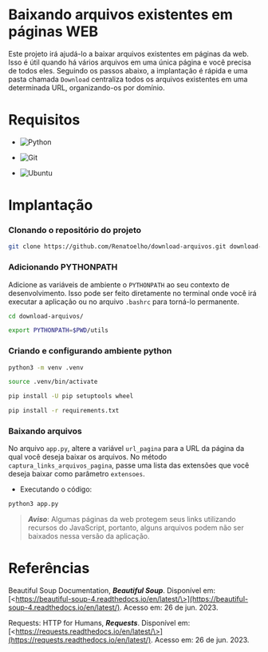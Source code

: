 
# Baixando arquivos existentes em páginas WEB

Este projeto irá ajudá-lo a baixar arquivos existentes em páginas da web. Isso é útil quando há vários arquivos em uma única página e você precisa de todos eles. Seguindo os passos abaixo, a implantação é rápida e uma pasta chamada ```Download``` centraliza todos os arquivos existentes em uma determinada URL, organizando-os por domínio.


# Requisitos

+ ![Python](https://img.shields.io/badge/Python-3.8+-E3E3E3)

+ ![Git](https://img.shields.io/badge/Git-2.25.1+-E3E3E3)

+ ![Ubuntu](https://img.shields.io/badge/Ubuntu-20.04-E3E3E3)


# Implantação

### Clonando o repositório do projeto

```bash
git clone https://github.com/Renatoelho/download-arquivos.git download-arquivos
```

### Adicionando PYTHONPATH

Adicione as variáveis de ambiente o ```PYTHONPATH``` ao seu contexto de desenvolvimento. Isso pode ser feito diretamente no terminal onde você irá executar a aplicação ou no arquivo ```.bashrc``` para torná-lo permanente.


```bash
cd download-arquivos/
```

```bash
export PYTHONPATH=$PWD/utils
```

### Criando e configurando ambiente python

```bash
python3 -m venv .venv
```

```bash
source .venv/bin/activate
```

```bash
pip install -U pip setuptools wheel
```

```bash
pip install -r requirements.txt
```


### Baixando arquivos

No arquivo ```app.py```, altere a variável ```url_pagina``` para a URL da página da qual você deseja baixar os arquivos. No método ```captura_links_arquivos_pagina```, passe uma lista das extensões que você deseja baixar como parâmetro ```extensoes```.

+ Executando o código:

```bash
python3 app.py
```

> ***Aviso***: Algumas páginas da web protegem seus links utilizando recursos do JavaScript, portanto, alguns arquivos podem não ser baixados nessa versão da aplicação.


# Referências

Beautiful Soup Documentation, ***Beautiful Soup***. Disponível em: [\<https://beautiful-soup-4.readthedocs.io/en/latest/\>](https://beautiful-soup-4.readthedocs.io/en/latest/). Acesso em: 26 de jun. 2023.

Requests: HTTP for Humans, ***Requests***. Disponível em: [\<https://requests.readthedocs.io/en/latest/\>](https://requests.readthedocs.io/en/latest/). Acesso em: 26 de jun. 2023.
